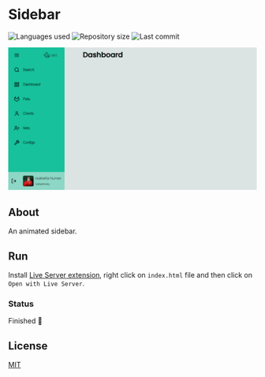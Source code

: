 # Sidebar

![Languages used](https://img.shields.io/github/languages/count/isadfrn/sidebar?style=flat-square)
![Repository size](https://img.shields.io/github/repo-size/isadfrn/sidebar?style=flat-square)
![Last commit](https://img.shields.io/github/last-commit/isadfrn/sidebar?style=flat-square)

![](./assets/img/demo.gif)

## About

An animated sidebar.

## Run

Install [Live Server extension](https://marketplace.visualstudio.com/items?itemName=ritwickdey.LiveServer), right click on `index.html` file and then click on `Open with Live Server`.

### Status

Finished 🛑

## License

[MIT](/LICENSE)
